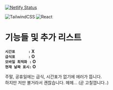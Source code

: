 [![Netlify Status](https://api.netlify.com/api/v1/badges/e9452780-c8cc-4f73-968e-97538eb6ba2f/deploy-status)](https://app.netlify.com/sites/p-mss/deploys)

![TailwindCSS](https://img.shields.io/badge/tailwindcss-%2338B2AC.svg?style=for-the-badge&logo=tailwind-css&logoColor=white) ![React](https://img.shields.io/badge/react-%2320232a.svg?style=for-the-badge&logo=react&logoColor=%2361DAFB)

# 기능들 및 추가 리스트

**`시간표ㅤㅤㅤㅤ:` X**<br/>
**`급식표ㅤㅤㅤㅤ:` O**<br/>
**`모바일 최적화 :` O**<br/>
**`현재 날짜 표시:` O**<br/>

주말, 공휴일에는 급식, 시간표가 없기에 에러가 뜹니다.<br/>
하지만 저만 볼거라서 괜찮습니다. 헤헤... (곧 고칠껍니다..)
